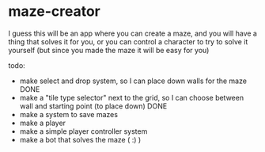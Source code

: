 # maze-creator

I guess this will be an app where you can create a maze, and you will have a thing that solves it for you, or you can control a character to try to solve it yourself (but since you made the maze it will be easy for you)

todo:

- make select and drop system, so I can place down walls for the maze DONE
- make a "tile type selector" next to the grid, so I can choose between wall and starting point (to place down) DONE
- make a system to save mazes
- make a player
- make a simple player controller system
- make a bot that solves the maze ( :) )
